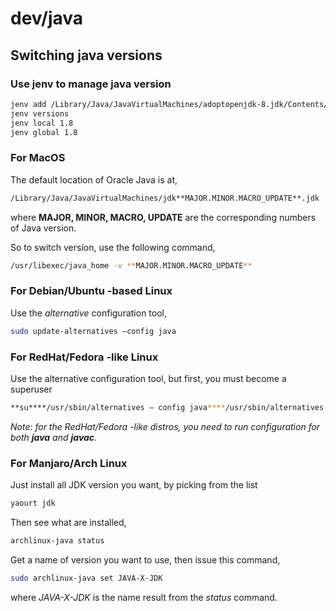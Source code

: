 # dev/java

## Switching java versions

### Use jenv to manage java version

```bash
jenv add /Library/Java/JavaVirtualMachines/adoptopenjdk-8.jdk/Contents/Home/
jenv versions
jenv local 1.8
jenv global 1.8
```

### For MacOS

The default location of Oracle Java is at,

```bash
/Library/Java/JavaVirtualMachines/jdk**MAJOR.MINOR.MACRO_UPDATE**.jdk
```

where **MAJOR, MINOR, MACRO, UPDATE** are the corresponding numbers of Java version.

So to switch version, use the following command,

```bash
/usr/libexec/java_home -v **MAJOR.MINOR.MACRO_UPDATE**
```

### For Debian/Ubuntu -based Linux

Use the _alternative_ configuration tool,

```bash
sudo update-alternatives —config java
```

### For RedHat/Fedora -like Linux

Use the alternative configuration tool, but first, you must become a superuser

```bash
**su****/usr/sbin/alternatives — config java****/usr/sbin/alternatives — config javac**
```

_Note: for the RedHat/Fedora -like distros, you need to run configuration for both_ **_java_** _and_
**_javac_**_._

### For Manjaro/Arch Linux

Just install all JDK version you want, by picking from the list

```bash
yaourt jdk
```

Then see what are installed,

```bash
archlinux-java status
```

Get a name of version you want to use, then issue this command,

```bash
sudo archlinux-java set JAVA-X-JDK
```

where _JAVA-X-JDK_ is the name result from the _status_ command.

